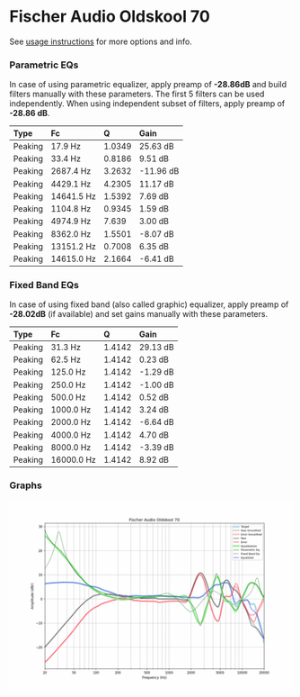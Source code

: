 # Fischer Audio Oldskool 70
See [usage instructions](https://github.com/jaakkopasanen/AutoEq#usage) for more options and info.

### Parametric EQs
In case of using parametric equalizer, apply preamp of **-28.86dB** and build filters manually
with these parameters. The first 5 filters can be used independently.
When using independent subset of filters, apply preamp of **-28.86 dB**.

| Type    | Fc         |      Q | Gain      |
|:--------|:-----------|:-------|:----------|
| Peaking | 17.9 Hz    | 1.0349 | 25.63 dB  |
| Peaking | 33.4 Hz    | 0.8186 | 9.51 dB   |
| Peaking | 2687.4 Hz  | 3.2632 | -11.96 dB |
| Peaking | 4429.1 Hz  | 4.2305 | 11.17 dB  |
| Peaking | 14641.5 Hz | 1.5392 | 7.69 dB   |
| Peaking | 1104.8 Hz  | 0.9345 | 1.59 dB   |
| Peaking | 4974.9 Hz  | 7.639  | 3.00 dB   |
| Peaking | 8362.0 Hz  | 1.5501 | -8.07 dB  |
| Peaking | 13151.2 Hz | 0.7008 | 6.35 dB   |
| Peaking | 14615.0 Hz | 2.1664 | -6.41 dB  |

### Fixed Band EQs
In case of using fixed band (also called graphic) equalizer, apply preamp of **-28.02dB**
(if available) and set gains manually with these parameters.

| Type    | Fc         |      Q | Gain     |
|:--------|:-----------|:-------|:---------|
| Peaking | 31.3 Hz    | 1.4142 | 29.13 dB |
| Peaking | 62.5 Hz    | 1.4142 | 0.23 dB  |
| Peaking | 125.0 Hz   | 1.4142 | -1.29 dB |
| Peaking | 250.0 Hz   | 1.4142 | -1.00 dB |
| Peaking | 500.0 Hz   | 1.4142 | 0.52 dB  |
| Peaking | 1000.0 Hz  | 1.4142 | 3.24 dB  |
| Peaking | 2000.0 Hz  | 1.4142 | -6.64 dB |
| Peaking | 4000.0 Hz  | 1.4142 | 4.70 dB  |
| Peaking | 8000.0 Hz  | 1.4142 | -3.39 dB |
| Peaking | 16000.0 Hz | 1.4142 | 8.92 dB  |

### Graphs
![](./Fischer%20Audio%20Oldskool%2070.png)